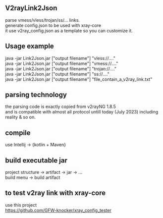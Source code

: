## V2rayLink2Json
parse vmess/vless/trojan/ss/...  links.<br>
generate config.json to be used with xray-core<br>
it use v2ray_config.json as a template so you can customize it.<br>

## Usage example
java -jar Link2Json.jar ["output filename"] "vless://...."<br>
java -jar Link2Json.jar ["output filename"] "vmess://...."<br>
java -jar Link2Json.jar ["output filename"] "trojan://...."<br>
java -jar Link2Json.jar ["output filename"] "ss://...."<br>
java -jar Link2Json.jar ["output filename"] "file_contain_a_v2ray_link.txt"<br>

## parsing technology
the parsing code is exactly copied from v2rayNG 1.8.5<br>
and is compatible with almost all protocol untill today (July 2023) including reality & so on.<br>

## compile
use Intellij -> {kotlin + Maven}

## build executable jar 
project structure -> artifact -> jar -> ...<br>
build menu -> build artifact<br>

## to test v2ray link with xray-core
use this project<br>
https://github.com/GFW-knocker/xray_config_tester<br>
